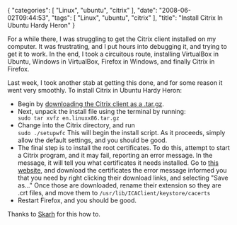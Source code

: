 {
    "categories": [
        "Linux", 
        "ubuntu", 
        "citrix"
    ], 
    "date": "2008-06-02T09:44:53", 
    "tags": [
        "Linux", 
        "ubuntu", 
        "citrix"
    ], 
    "title": "Install Citrix In Ubuntu Hardy Heron"
}

For a while there, I was struggling to get the Citrix client installed on my computer. It was frustrating, and I put hours into debugging it, and trying to get it to work. In the end, I took a circuitous route, installing VirtualBox in Ubuntu, Windows in VirtualBox, Firefox in Windows, and finally Citrix in Firefox.

Last week, I took another stab at getting this done, and for some reason it went very smoothly. To install Citrix in Ubuntu Hardy Heron:
<ul><li>Begin by <a href="http://www.citrix.com/English/ss/downloads/details.asp?downloadId=3323&productId=186&c1=ost1349860#top" target="_blank">downloading the Citrix client as a .tar.gz</a>.</li>
<li>Next, unpack the install file using the terminal by running: <code lang="bash">
sudo tar xvfz en.linuxx86.tar.gz</code></li>
<li>Change into the Citrix directory, and run <code lang="bash">
sudo ./setupwfc</code> This will begin the install script. As it proceeds, simply allow the default settings, and you should be good.</li>
<li>The final step is to install the root certificates. To do this, attempt to start a Citrix program, and it may fail, reporting an error message. In the message, it will tell you what certificates it needs installed. Go to <a href="https://www.geotrust.com/resources/root_certificates/index.asp" target="_blank">this website,</a> and download the certificates the error message informed you that you need by right clicking their download links, and selecting "Save as..." Once those are downloaded, rename their extension so they are .crt files, and move them to <code lang="bash">/usr/lib/ICAClient/keystore/cacerts</code></li>
<li>Restart Firefox, and you should be good.</li></ul>

Thanks to <a href="http://skarh.wordpress.com/2008/05/20/how-to-citrix-on-ubuntu/" target="_blank">Skarh</a> for this how to.<!--break-->